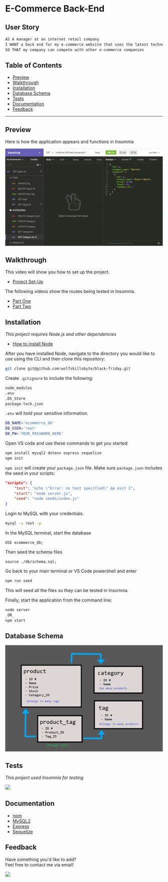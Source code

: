 # E-Commerce Back-End

## User Story

```md
AS A manager at an internet retail company
I WANT a back end for my e-commerce website that uses the latest technologies
SO THAT my company can compete with other e-commerce companies
```

## Table of Contents

- [Preview](#Preview)
- [Walkthrough](#walkthrough)
- [Installation](#Installation)
- [Database Schema](#Database-Schema)
- [Tests](#Tests)
- [Documentation](#Documentation)
- [Feedback](#Feedback)

---

## Preview

Here is how the application appears and functions in Insomnia

<img src='images\insomnia-preview.gif' />

## Walkthrough

This video will show you how to set up the project.

- [Project Set-Up](https://youtu.be/QH67snvhrUM)

The following videos show the routes being tested in Insomnia.

- [Part One](https://youtu.be/32ZebCXC6ng)
- [Part Two](https://youtu.be/EtpS9fMYTZs)

## Installation

_This project requires Node.js and other dependencies_

- [How to install Node](https://docs.npmjs.com/downloading-and-installing-node-js-and-npm)

After you have installed Node, navigate to the directory you would like to use using the CLI and then clone this repository:

```bash
git clone git@github.com:wolfskillobyte/black-friday.git
```

Create `.gitignore` to include the following:

```bash
node_modules
.env
.DS_Store
package-lock.json
```

`.env` will hold your sensitive information.

```bash
DB_NAME='ecommerce_db'
DB_USER='root'
DB_PW='YOUR_PASSWORD_HERE'
```

Open VS code and use these commands to get you started:

```bash
npm install mysql2 dotenv express sequelize
npm init
```

`npm init` will create your `package.json` file.
Make sure `package.json` includes the seed in your scripts:

```json
"scripts": {
    "test": "echo \"Error: no test specified\" && exit 1",
    "start": "node server.js",
    "seed": "node seeds/index.js"
}
```

Login to MySQL with your credentials. 
```bash
mysql -u root -p
```
In the MySQL terminal, start the database
```mysql
USE ecommerce_db;
```
Then seed the schema files
```mysql
source ./db/schema.sql;
```

Go back to your main terminal or VS Code powershell and enter 
```bash
npm run seed
``` 
This will seed all the files so they can be tested in Insomnia.

Finally, start the application from the command line:

```bash
node server
_OR_
npm start
```

## Database Schema

<img src='images\db-schema.png' />

## Tests

_This project used Insomnia for testing_

<a href="https://docs.insomnia.rest/">
  <img src="https://img.shields.io/badge/Insomnia-black?style=for-the-badge&logo=insomnia&logoColor=5849BE" />
</a>

## Documentation

- [npm](https://docs.npmjs.com/)
- [MySQL2](https://www.npmjs.com/package/mysql2)
- [Express](https://expressjs.com/en/4x/api.html)
- [Sequelize](https://sequelize.org/master/)

## Feedback

Have something you'd like to add?<br>
Feel free to contact me via email!<br>

<a href="mailto:sraewolfskill@gmail.com">
  <img src="https://img.shields.io/badge/Gmail-D14836?style=for-the-badge&logo=gmail&logoColor=white" />
 </a>
